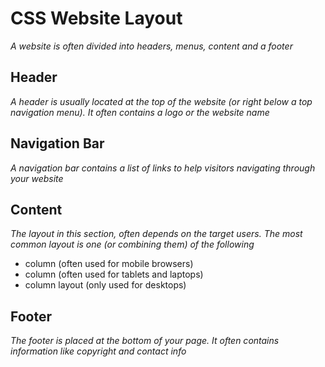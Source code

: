 # CSS Website Layout

*A website is often divided into headers, menus, content and a footer*

## Header

*A header is usually located at the top of the website (or right below a top navigation menu). It often contains a logo or the website name*

## Navigation Bar
*A navigation bar contains a list of links to help visitors navigating through your website*

## Content
*The layout in this section, often depends on the target users. The most common layout is one (or combining them) of the following*

- column (often used for mobile browsers)
- column (often used for tablets and laptops)
- column layout (only used for desktops)

## Footer

*The footer is placed at the bottom of your page. It often contains information like copyright and contact info*
